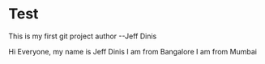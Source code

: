 # Test
This is my first git project
author --Jeff Dinis

Hi Everyone, my name is Jeff Dinis
I am from Bangalore
I am from Mumbai
